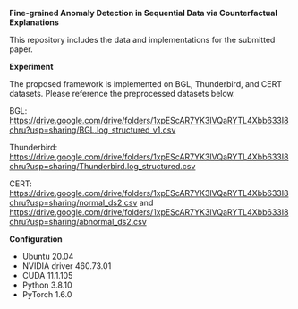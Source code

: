 **Fine-grained Anomaly Detection in Sequential Data via Counterfactual Explanations**

This repository includes the data and implementations for the submitted paper.

**Experiment**

The proposed framework is implemented on BGL, Thunderbird, and CERT datasets. Please reference the preprocessed datasets below.

BGL: https://drive.google.com/drive/folders/1xpEScAR7YK3IVQaRYTL4Xbb633I8chru?usp=sharing/BGL.log_structured_v1.csv

Thunderbird: https://drive.google.com/drive/folders/1xpEScAR7YK3IVQaRYTL4Xbb633I8chru?usp=sharing/Thunderbird.log_structured.csv

CERT: https://drive.google.com/drive/folders/1xpEScAR7YK3IVQaRYTL4Xbb633I8chru?usp=sharing/normal_ds2.csv 
and https://drive.google.com/drive/folders/1xpEScAR7YK3IVQaRYTL4Xbb633I8chru?usp=sharing/abnormal_ds2.csv

**Configuration**

+ Ubuntu 20.04
+ NVIDIA driver 460.73.01
+ CUDA 11.1.105
+ Python 3.8.10
+ PyTorch 1.6.0

